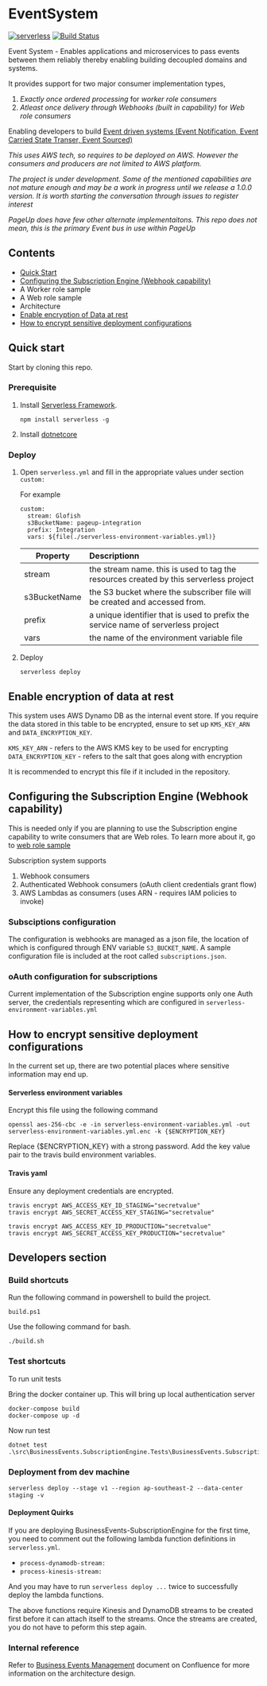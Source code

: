 # EventSystem
[![serverless](https://dl.dropboxusercontent.com/s/d6opqwym91k0roz/serverless_badge_v3.svg)](http://www.serverless.com) [![Build Status](https://travis-ci.com/PageUpPeopleOrg/PageUp.EventSystem.svg?token=dukFECyWinXromxHYFWE)](https://travis-ci.com/PageUpPeopleOrg/PageUp.EventSystem)

Event System - Enables applications and microservices to pass events between them reliably thereby enabling building decoupled domains and systems.

It provides support for two major consumer implementation types,

1. _Exactly once ordered processing_ for _worker role consumers_ 
2. _Atleast once delivery through Webhooks (built in capability)_ for _Web role consumers_

Enabling developers to build [Event driven systems (Event Notification, Event Carried State Transer, Event Sourced)](https://martinfowler.com/articles/201701-event-driven.html)

_This uses AWS tech, so requires to be deployed on AWS. However the consumers and producers are not limited to AWS platform._

*The project is under development. Some of the mentioned capabilities are not mature enough and may be a work in progress until we release a 1.0.0 version. It is worth starting the conversation through issues to register interest*

*PageUp does have few other alternate implementaitons. This repo does not mean, this is the primary Event bus in use within PageUp*

## Contents

* [Quick Start](#quick-start)
* [Configuring the Subscription Engine (Webhook capability)](#configure-subscription-engine)
* A Worker role sample
* A Web role sample
* Architecture
* [Enable encryption of Data at rest](#encrypt-data-at-rest)
* [How to encrypt sensitive deployment configurations](#encrypt-deployment-config)


## <a name="quick-start"></a>Quick start

Start by cloning this repo.

### Prerequisite
1. Install [Serverless Framework](http://www.serverless.com).
    ```
    npm install serverless -g
    ```
2. Install [dotnetcore](https://www.microsoft.com/net/download/)

### Deploy

1. Open `serverless.yml` and fill in the appropriate values under section `custom:`

    For example
    ```
    custom:
      stream: Glofish
      s3BucketName: pageup-integration
      prefix: Integration
      vars: ${file(./serverless-environment-variables.yml)}
    ```
    
    | Property      | Descriptionn  | 
    | ------------- |:------------- |
    | stream        | the stream name. this is used to tag the resources created by this serverless project |
    | s3BucketName  | the S3 bucket where the subscriber file will be created and accessed from.            |
    | prefix        | a unique identifier that is used to prefix the service name of serverless project     |
    | vars          | the name of the environment variable file                                             |

2. Deploy 

    ```serverless deploy```

## <a name="encrypt-data-at-rest"></a>Enable encryption of data at rest

This system uses AWS Dynamo DB as the internal event store.
If you require the data stored in this table to be encrypted, ensure to set up 
`KMS_KEY_ARN` and `DATA_ENCRYPTION_KEY`.

`KMS_KEY_ARN` - refers to the AWS KMS key to be used for encrypting
`DATA_ENCRYPTION_KEY` - refers to the salt that goes along with encryption

It is recommended to encrypt this file if it included in the repository.

## <a name="configure-subscription-engine"></a>Configuring the Subscription Engine (Webhook capability)

This is needed only if you are planning to use the Subscription engine capability to write consumers that are Web roles.
To learn more about it, go to [web role sample](#web-role-sample)

Subscription system supports
1. Webhook consumers
2. Authenticated Webhook consumers (oAuth client credentials grant flow)
3. AWS Lambdas as consumers (uses ARN - requires IAM policies to invoke)


### Subsciptions configuration    
The configuration is webhooks are managed as a json file, the location of which is configured through ENV variable `S3_BUCKET_NAME`.
A sample configuration file is included at the root called `subscriptions.json`.

### oAuth configuration for subscriptions

Current implementation of the Subscription engine supports only one Auth server, the credentials representing which are configured in `serverless-environment-variables.yml`

## <a name="encrypt-deployment-config"></a>How to encrypt sensitive deployment configurations

In the current set up, there are two potential places where sensitive information may end up.

#### Serverless environment variables

Encrypt this file using the following command

```
openssl aes-256-cbc -e -in serverless-environment-variables.yml -out serverless-environment-variables.yml.enc -k {$ENCRYPTION_KEY}
```
Replace {$ENCRYPTION_KEY} with a strong password. 
Add the key value pair to the travis build environment variables.

#### Travis yaml

Ensure any deployment credentials are encrypted.

```
travis encrypt AWS_ACCESS_KEY_ID_STAGING="secretvalue"
travis encrypt AWS_SECRET_ACCESS_KEY_STAGING="secretvalue"

travis encrypt AWS_ACCESS_KEY_ID_PRODUCTION="secretvalue"
travis encrypt AWS_SECRET_ACCESS_KEY_PRODUCTION="secretvalue"

```

## Developers section

### Build shortcuts

Run the following command in powershell to build the project.
```
build.ps1
```

Use the following command for bash.
```
./build.sh
```

### Test shortcuts

To run unit tests

Bring the docker container up. This will bring up local authentication server
```
docker-compose build
docker-compose up -d
```
Now run test
```
dotnet test .\src\BusinessEvents.SubscriptionEngine.Tests\BusinessEvents.SubscriptionEngine.Tests.csproj
```

### Deployment from dev machine
```
serverless deploy --stage v1 --region ap-southeast-2 --data-center staging -v
```

#### Deployment Quirks

If you are deploying BusinessEvents-SubscriptionEngine for the first time, you need to comment out the following lambda
function definitions in `serverless.yml`.

* `process-dynamodb-stream:`
* `process-kinesis-stream:`

And you may have to run `serverless deploy ...` twice to successfully deploy the lambda functions.

The above functions require Kinesis and DynamoDB streams to be created first before it can attach itself to the streams.
Once the streams are created, you do not have to peform this step again.


### Internal reference 
Refer to [Business Events Management](https://pageuppeople.atlassian.net/wiki/spaces/DEV/pages/6816533/Business+Events+Management) document on Confluence for more information on the architecture design. 
